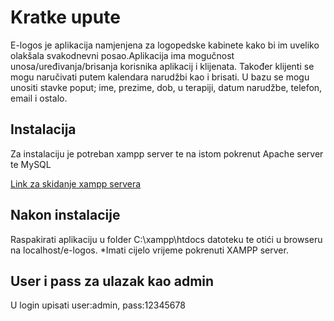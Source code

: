 # Kratke upute

E-logos je aplikacija namjenjena za logopedske kabinete kako bi im uveliko olakšala svakodnevni posao.Aplikacija ima mogučnost unosa/uređivanja/brisanja korisnika aplikacij i klijenata. Također klijenti se mogu naručivati putem kalendara narudžbi kao i brisati. U bazu se mogu unositi stavke poput; ime, prezime, dob, u terapiji, datum narudžbe, telefon, email i ostalo. 

## Instalacija

Za instalaciju je potreban xampp server te na istom pokrenut Apache server te MySQL


[Link za skidanje xampp servera](https://www.apachefriends.org/index.html)


## Nakon instalacije 


Raspakirati aplikaciju u folder C:\xampp\htdocs datoteku te otići u browseru na localhost/e-logos.
*Imati cijelo vrijeme pokrenuti XAMPP server.


## User i pass za ulazak kao admin
U login upisati user:admin, pass:12345678 
